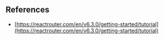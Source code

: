 ## References

* [https://reactrouter.com/en/v6.3.0/getting-started/tutorial](https://reactrouter.com/en/v6.3.0/getting-started/tutorial)